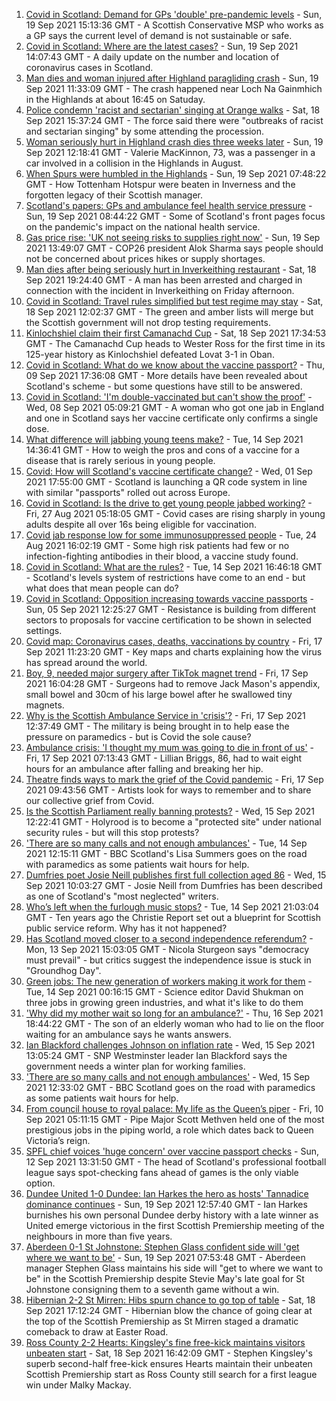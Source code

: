 1. [Covid in Scotland: Demand for GPs 'double' pre-pandemic levels](https://www.bbc.co.uk/news/uk-scotland-58611645?at_medium=RSS&at_campaign=KARANGA) - Sun, 19 Sep 2021 15:13:36 GMT - A Scottish Conservative MSP who works as a GP says the current level of demand is not sustainable or safe.
2. [Covid in Scotland: Where are the latest cases?](https://www.bbc.co.uk/news/uk-scotland-53511877?at_medium=RSS&at_campaign=KARANGA) - Sun, 19 Sep 2021 14:07:43 GMT - A daily update on the number and location of coronavirus cases in Scotland.
3. [Man dies and woman injured after Highland paragliding crash](https://www.bbc.co.uk/news/uk-scotland-highlands-islands-58615590?at_medium=RSS&at_campaign=KARANGA) - Sun, 19 Sep 2021 11:33:09 GMT - The crash happened near Loch Na Gainmhich in the Highlands at about 16:45 on Satuday.
4. [Police condemn 'racist and sectarian' singing at Orange walks](https://www.bbc.co.uk/news/uk-scotland-glasgow-west-58608676?at_medium=RSS&at_campaign=KARANGA) - Sat, 18 Sep 2021 15:37:24 GMT - The force said there were "outbreaks of racist and sectarian singing" by some attending the procession.
5. [Woman seriously hurt in Highland crash dies three weeks later](https://www.bbc.co.uk/news/uk-scotland-highlands-islands-58616149?at_medium=RSS&at_campaign=KARANGA) - Sun, 19 Sep 2021 12:18:41 GMT - Valerie MacKinnon, 73, was a passenger in a car involved in a collision in the Highlands in August.
6. [When Spurs were humbled in the Highlands](https://www.bbc.co.uk/news/uk-scotland-highlands-islands-58542543?at_medium=RSS&at_campaign=KARANGA) - Sun, 19 Sep 2021 07:48:22 GMT - How Tottenham Hotspur were beaten in Inverness and the forgotten legacy of their Scottish manager.
7. [Scotland's papers: GPs and ambulance feel health service pressure](https://www.bbc.co.uk/news/uk-scotland-58611433?at_medium=RSS&at_campaign=KARANGA) - Sun, 19 Sep 2021 08:44:22 GMT - Some of Scotland's front pages focus on the pandemic's impact on the national health service.
8. [Gas price rise: 'UK not seeing risks to supplies right now'](https://www.bbc.co.uk/news/uk-58615356?at_medium=RSS&at_campaign=KARANGA) - Sun, 19 Sep 2021 13:49:07 GMT - COP26 president Alok Sharma says people should not be concerned about prices hikes or supply shortages.
9. [Man dies after being seriously hurt in Inverkeithing restaurant](https://www.bbc.co.uk/news/uk-scotland-edinburgh-east-fife-58611641?at_medium=RSS&at_campaign=KARANGA) - Sat, 18 Sep 2021 19:24:40 GMT - A man has been arrested and charged in connection with the incident in Inverkeithing on Friday afternoon.
10. [Covid in Scotland: Travel rules simplified but test regime may stay](https://www.bbc.co.uk/news/uk-scotland-58604154?at_medium=RSS&at_campaign=KARANGA) - Sat, 18 Sep 2021 12:02:37 GMT - The green and amber lists will merge but the Scottish government will not drop testing requirements.
11. [Kinlochshiel claim their first Camanachd Cup](https://www.bbc.co.uk/sport/scotland/58611575?at_medium=RSS&at_campaign=KARANGA) - Sat, 18 Sep 2021 17:34:53 GMT - The Camanachd Cup heads to Wester Ross for the first time in its 125-year history as Kinlochshiel defeated Lovat 3-1 in Oban.
12. [Covid in Scotland: What do we know about the vaccine passport?](https://www.bbc.co.uk/news/uk-scotland-58422607?at_medium=RSS&at_campaign=KARANGA) - Thu, 09 Sep 2021 17:36:08 GMT - More details have been revealed about Scotland's scheme - but some questions have still to be answered.
13. [Covid in Scotland: 'I'm double-vaccinated but can't show the proof'](https://www.bbc.co.uk/news/uk-scotland-58475922?at_medium=RSS&at_campaign=KARANGA) - Wed, 08 Sep 2021 05:09:21 GMT - A woman who got one jab in England and one in Scotland says her vaccine certificate only confirms a single dose.
14. [What difference will jabbing young teens make?](https://www.bbc.co.uk/news/health-58423152?at_medium=RSS&at_campaign=KARANGA) - Tue, 14 Sep 2021 14:36:41 GMT - How to weigh the pros and cons of a vaccine for a disease that is rarely serious in young people.
15. [Covid: How will Scotland's vaccine certificate change?](https://www.bbc.co.uk/news/uk-scotland-57519070?at_medium=RSS&at_campaign=KARANGA) - Wed, 01 Sep 2021 17:55:00 GMT - Scotland is launching a QR code system in line with similar "passports" rolled out across Europe.
16. [Covid in Scotland: Is the drive to get young people jabbed working?](https://www.bbc.co.uk/news/uk-scotland-58342389?at_medium=RSS&at_campaign=KARANGA) - Fri, 27 Aug 2021 05:18:05 GMT - Covid cases are rising sharply in young adults despite all over 16s being eligible for vaccination.
17. [Covid jab response low for some immunosuppressed people](https://www.bbc.co.uk/news/health-58317261?at_medium=RSS&at_campaign=KARANGA) - Tue, 24 Aug 2021 16:02:19 GMT - Some high risk patients had few or no infection-fighting antibodies in their blood, a vaccine study found.
18. [Covid in Scotland: What are the rules?](https://www.bbc.co.uk/news/uk-scotland-53166816?at_medium=RSS&at_campaign=KARANGA) - Tue, 14 Sep 2021 16:46:18 GMT - Scotland's levels system of restrictions have come to an end - but what does that mean people can do?
19. [Covid in Scotland: Opposition increasing towards vaccine passports](https://www.bbc.co.uk/news/uk-scotland-scotland-politics-58453551?at_medium=RSS&at_campaign=KARANGA) - Sun, 05 Sep 2021 12:25:27 GMT - Resistance is building from different sectors to proposals for vaccine certification to be shown in selected settings.
20. [Covid map: Coronavirus cases, deaths, vaccinations by country](https://www.bbc.co.uk/news/world-51235105?at_medium=RSS&at_campaign=KARANGA) - Fri, 17 Sep 2021 11:23:20 GMT - Key maps and charts explaining how the virus has spread around the world.
21. [Boy, 9, needed major surgery after TikTok magnet trend](https://www.bbc.co.uk/news/uk-scotland-tayside-central-58565720?at_medium=RSS&at_campaign=KARANGA) - Fri, 17 Sep 2021 16:04:28 GMT - Surgeons had to remove Jack Mason's appendix, small bowel and 30cm of his large bowel after he swallowed tiny magnets.
22. [Why is the Scottish Ambulance Service in 'crisis'?](https://www.bbc.co.uk/news/uk-scotland-58588112?at_medium=RSS&at_campaign=KARANGA) - Fri, 17 Sep 2021 12:37:49 GMT - The military is being brought in to help ease the pressure on paramedics - but is Covid the sole cause?
23. [Ambulance crisis: 'I thought my mum was going to die in front of us'](https://www.bbc.co.uk/news/uk-scotland-edinburgh-east-fife-58585395?at_medium=RSS&at_campaign=KARANGA) - Fri, 17 Sep 2021 07:13:43 GMT - Lillian Briggs, 86, had to wait eight hours for an ambulance after falling and breaking her hip.
24. [Theatre finds ways to mark the grief of the Covid pandemic](https://www.bbc.co.uk/news/uk-scotland-58595864?at_medium=RSS&at_campaign=KARANGA) - Fri, 17 Sep 2021 09:43:56 GMT - Artists look for ways to remember and to share our collective grief from Covid.
25. [Is the Scottish Parliament really banning protests?](https://www.bbc.co.uk/news/uk-scotland-scotland-politics-58570525?at_medium=RSS&at_campaign=KARANGA) - Wed, 15 Sep 2021 12:22:41 GMT - Holyrood is to become a "protected site" under national security rules - but will this stop protests?
26. ['There are so many calls and not enough ambulances'](https://www.bbc.co.uk/news/uk-scotland-58547288?at_medium=RSS&at_campaign=KARANGA) - Tue, 14 Sep 2021 12:15:11 GMT - BBC Scotland's Lisa Summers goes on the road with paramedics as some patients wait hours for help.
27. [Dumfries poet Josie Neill publishes first full collection aged 86](https://www.bbc.co.uk/news/uk-scotland-south-scotland-58570423?at_medium=RSS&at_campaign=KARANGA) - Wed, 15 Sep 2021 10:03:27 GMT - Josie Neill from Dumfries has been described as one of Scotland's "most neglected" writers.
28. [Who’s left when the furlough music stops?](https://www.bbc.co.uk/news/uk-scotland-58566334?at_medium=RSS&at_campaign=KARANGA) - Tue, 14 Sep 2021 21:03:04 GMT - Ten years ago the Christie Report set out a blueprint for Scottish public service reform. Why has it not happened?
29. [Has Scotland moved closer to a second independence referendum?](https://www.bbc.co.uk/news/uk-scotland-scotland-politics-58543558?at_medium=RSS&at_campaign=KARANGA) - Mon, 13 Sep 2021 15:03:05 GMT - Nicola Sturgeon says "democracy must prevail" - but critics suggest the independence issue is stuck in "Groundhog Day".
30. [Green jobs: The new generation of workers making it work for them](https://www.bbc.co.uk/news/science-environment-58549135?at_medium=RSS&at_campaign=KARANGA) - Tue, 14 Sep 2021 00:16:15 GMT - Science editor David Shukman on three jobs in growing green industries, and what it's like to do them
31. ['Why did my mother wait so long for an ambulance?'](https://www.bbc.co.uk/news/uk-scotland-58591075?at_medium=RSS&at_campaign=KARANGA) - Thu, 16 Sep 2021 18:44:22 GMT - The son of an elderly woman who had to lie on the floor waiting for an ambulance says he wants answers.
32. [Ian Blackford challenges Johnson on inflation rate](https://www.bbc.co.uk/news/uk-politics-58570946?at_medium=RSS&at_campaign=KARANGA) - Wed, 15 Sep 2021 13:05:24 GMT - SNP Westminster leader Ian Blackford says the government needs a winter plan for working families.
33. ['There are so many calls and not enough ambulances'](https://www.bbc.co.uk/news/uk-scotland-58573795?at_medium=RSS&at_campaign=KARANGA) - Wed, 15 Sep 2021 12:33:02 GMT - BBC Scotland goes on the road with paramedics as some patients wait hours for help.
34. [From council house to royal palace: My life as the Queen’s piper](https://www.bbc.co.uk/news/uk-scotland-58476253?at_medium=RSS&at_campaign=KARANGA) - Fri, 10 Sep 2021 05:11:15 GMT - Pipe Major Scott Methven held one of the most prestigious jobs in the piping world, a role which dates back to Queen Victoria’s reign.
35. [SPFL chief voices 'huge concern' over vaccine passport checks](https://www.bbc.co.uk/news/uk-scotland-58537877?at_medium=RSS&at_campaign=KARANGA) - Sun, 12 Sep 2021 13:31:50 GMT - The head of Scotland's professional football league says spot-checking fans ahead of games is the only viable option.
36. [Dundee United 1-0 Dundee: Ian Harkes the hero as hosts' Tannadice dominance continues](https://www.bbc.co.uk/sport/football/58533922?at_medium=RSS&at_campaign=KARANGA) - Sun, 19 Sep 2021 12:57:40 GMT - Ian Harkes burnishes his own personal Dundee derby history with a late winner as United emerge victorious in the first Scottish Premiership meeting of the neighbours in more than five years.
37. [Aberdeen 0-1 St Johnstone: Stephen Glass confident side will 'get where we want to be'](https://www.bbc.co.uk/sport/football/58525356?at_medium=RSS&at_campaign=KARANGA) - Sun, 19 Sep 2021 07:53:48 GMT - Aberdeen manager Stephen Glass maintains his side will "get to where we want to be" in the Scottish Premiership despite Stevie May's late goal for St Johnstone consigning them to a seventh game without a win.
38. [Hibernian 2-2 St Mirren: Hibs spurn chance to go top of table](https://www.bbc.co.uk/sport/football/58525350?at_medium=RSS&at_campaign=KARANGA) - Sat, 18 Sep 2021 17:12:24 GMT - Hibernian blow the chance of going clear at the top of the Scottish Premiership as St Mirren staged a dramatic comeback to draw at Easter Road.
39. [Ross County 2-2 Hearts: Kingsley's fine free-kick maintains visitors unbeaten start](https://www.bbc.co.uk/sport/football/58525351?at_medium=RSS&at_campaign=KARANGA) - Sat, 18 Sep 2021 16:42:09 GMT - Stephen Kingsley's superb second-half free-kick ensures Hearts maintain their unbeaten Scottish Premiership start as Ross County still search for a first league win under Malky Mackay.
